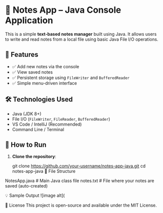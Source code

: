
# 📝 Notes App – Java Console Application

This is a simple **text-based notes manager** built using Java. It allows users to write and read notes from a local file using basic Java File I/O operations.

## 📌 Features

- ✅ Add new notes via the console
- ✅ View saved notes
- ✅ Persistent storage using `FileWriter` and `BufferedReader`
- ✅ Simple menu-driven interface

## 🛠 Technologies Used

- Java (JDK 8+)
- File I/O (`FileWriter`, `FileReader`, `BufferedReader`)
- VS Code / IntelliJ (Recommended)
- Command Line / Terminal

## 🚀 How to Run

1. **Clone the repository**:
   
   git clone https://github.com/your-username/notes-app-java.git
   cd notes-app-java
📂 File Structure


NotesApp.java        # Main Java class file
notes.txt            # File where your notes are saved (auto-created)

💡 Sample Output
![image alt](

📄 License
This project is open-source and available under the MIT License.
